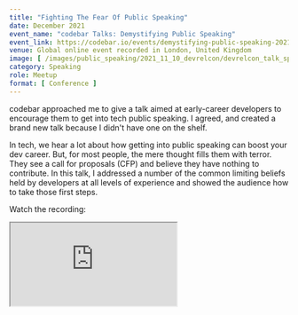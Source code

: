 ```yaml
---
title: "Fighting The Fear Of Public Speaking"
date: December 2021
event_name: "codebar Talks: Demystifying Public Speaking"
event_link: https://codebar.io/events/demystifying-public-speaking-2021
venue: Global online event recorded in London, United Kingdom
image: [ /images/public_speaking/2021_11_10_devrelcon/devrelcon_talk_speaker_card.jpeg, /images/public_speaking/2021_11_10_devrelcon/devrelcon_panel_speaker_card.jpeg ]
category: Speaking
role: Meetup
format: [ Conference ]
---
```


codebar approached me to give a talk aimed at early-career developers to encourage them to get into tech public speaking.  I agreed, and created a brand new talk because I didn't have one on the shelf.

In tech, we hear a lot about how getting into public speaking can boost your dev career.  But, for most people, the mere thought fills them with terror.  They see a call for proposals (CFP) and believe they have nothing to contribute.  In this talk, I addressed a number of the common limiting beliefs held by developers at all levels of experience and showed the audience how to take those first steps.

Watch the recording:

<div class="embed-responsive embed-responsive-16by9">
  <iframe class="embed-responsive-item" src="https://www.youtube.com/embed/J0WFwmu3VyE" allowfullscreen></iframe>
</div><br/>
